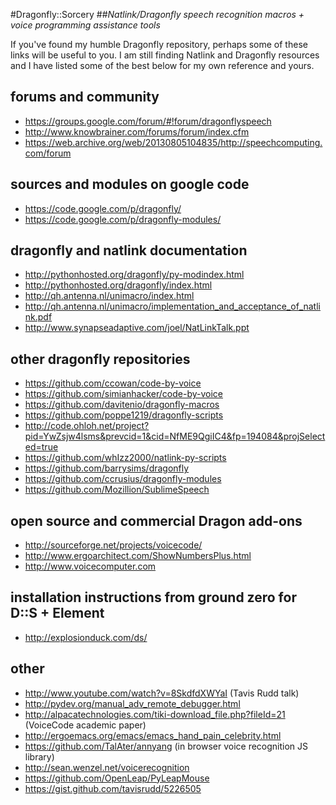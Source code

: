 #Dragonfly::Sorcery
##_Natlink/Dragonfly speech recognition macros + voice programming assistance tools_

If you've found my humble Dragonfly repository, perhaps some of these links will be useful to you. I am still finding Natlink and Dragonfly resources and I have listed some of the best below for my own reference and yours.

forums and community
--
 - https://groups.google.com/forum/#!forum/dragonflyspeech
 - http://www.knowbrainer.com/forums/forum/index.cfm
 - https://web.archive.org/web/20130805104835/http://speechcomputing.com/forum

sources and modules on google code
--
 - https://code.google.com/p/dragonfly/
 - https://code.google.com/p/dragonfly-modules/

dragonfly and natlink documentation
--
 - http://pythonhosted.org/dragonfly/py-modindex.html
 - http://pythonhosted.org/dragonfly/index.html
 - http://qh.antenna.nl/unimacro/index.html
 - http://qh.antenna.nl/unimacro/implementation_and_acceptance_of_natlink.pdf
 - http://www.synapseadaptive.com/joel/NatLinkTalk.ppt

other dragonfly repositories
--
 - https://github.com/ccowan/code-by-voice
 - https://github.com/simianhacker/code-by-voice
 - https://github.com/davitenio/dragonfly-macros
 - https://github.com/poppe1219/dragonfly-scripts
 - http://code.ohloh.net/project?pid=YwZsjw4lsms&prevcid=1&cid=NfME9QgiIC4&fp=194084&projSelected=true
 - https://github.com/whIzz2000/natlink-py-scripts
 - https://github.com/barrysims/dragonfly
 - https://github.com/ccrusius/dragonfly-modules
 - https://github.com/Mozillion/SublimeSpeech

open source and commercial Dragon add-ons
--
 - http://sourceforge.net/projects/voicecode/
 - http://www.ergoarchitect.com/ShowNumbersPlus.html
 - http://www.voicecomputer.com

installation instructions from ground zero for D::S + Element
--
 - http://explosionduck.com/ds/

other
--
 - http://www.youtube.com/watch?v=8SkdfdXWYaI (Tavis Rudd talk)
 - http://pydev.org/manual_adv_remote_debugger.html
 - http://alpacatechnologies.com/tiki-download_file.php?fileId=21 (VoiceCode academic paper)
 - http://ergoemacs.org/emacs/emacs_hand_pain_celebrity.html
 - https://github.com/TalAter/annyang (in browser voice recognition JS library)
 - http://sean.wenzel.net/voicerecognition
 - https://github.com/OpenLeap/PyLeapMouse
 - https://gist.github.com/tavisrudd/5226505
